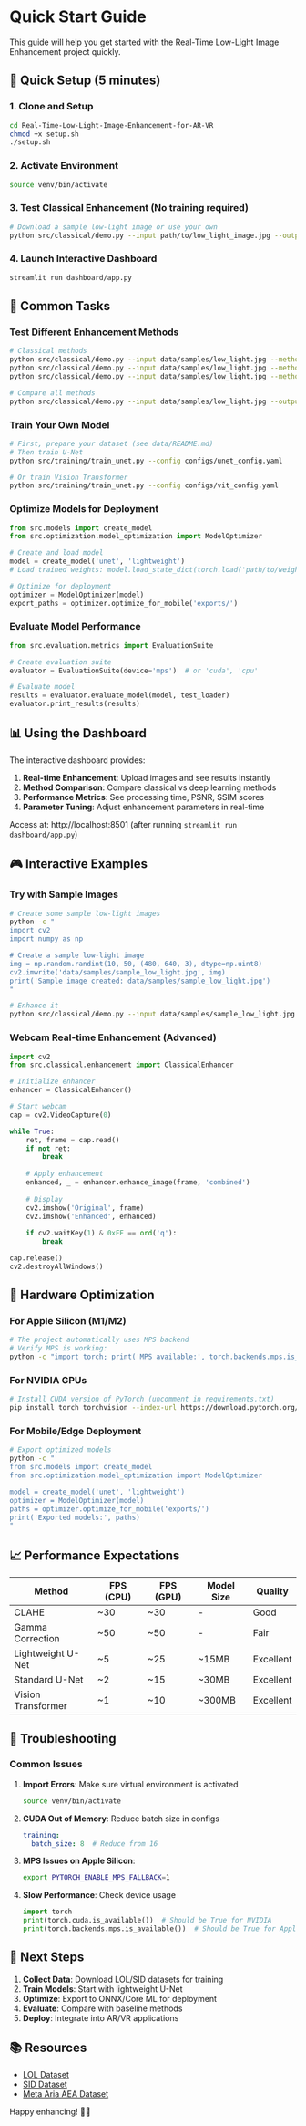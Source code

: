 # Quick Start Guide

This guide will help you get started with the Real-Time Low-Light Image Enhancement project quickly.

## 🚀 Quick Setup (5 minutes)

### 1. Clone and Setup
```bash
cd Real-Time-Low-Light-Image-Enhancement-for-AR-VR
chmod +x setup.sh
./setup.sh
```

### 2. Activate Environment
```bash
source venv/bin/activate
```

### 3. Test Classical Enhancement (No training required)
```bash
# Download a sample low-light image or use your own
python src/classical/demo.py --input path/to/low_light_image.jpg --output_dir results/
```

### 4. Launch Interactive Dashboard
```bash
streamlit run dashboard/app.py
```

## 🎯 Common Tasks

### Test Different Enhancement Methods
```bash
# Classical methods
python src/classical/demo.py --input data/samples/low_light.jpg --method clahe
python src/classical/demo.py --input data/samples/low_light.jpg --method gamma_correction
python src/classical/demo.py --input data/samples/low_light.jpg --method combined

# Compare all methods
python src/classical/demo.py --input data/samples/low_light.jpg --output_dir results/
```

### Train Your Own Model
```bash
# First, prepare your dataset (see data/README.md)
# Then train U-Net
python src/training/train_unet.py --config configs/unet_config.yaml

# Or train Vision Transformer
python src/training/train_unet.py --config configs/vit_config.yaml
```

### Optimize Models for Deployment
```python
from src.models import create_model
from src.optimization.model_optimization import ModelOptimizer

# Create and load model
model = create_model('unet', 'lightweight')
# Load trained weights: model.load_state_dict(torch.load('path/to/weights.pth'))

# Optimize for deployment
optimizer = ModelOptimizer(model)
export_paths = optimizer.optimize_for_mobile('exports/')
```

### Evaluate Model Performance
```python
from src.evaluation.metrics import EvaluationSuite

# Create evaluation suite
evaluator = EvaluationSuite(device='mps')  # or 'cuda', 'cpu'

# Evaluate model
results = evaluator.evaluate_model(model, test_loader)
evaluator.print_results(results)
```

## 📊 Using the Dashboard

The interactive dashboard provides:

1. **Real-time Enhancement**: Upload images and see results instantly
2. **Method Comparison**: Compare classical vs deep learning methods
3. **Performance Metrics**: See processing time, PSNR, SSIM scores
4. **Parameter Tuning**: Adjust enhancement parameters in real-time

Access at: http://localhost:8501 (after running `streamlit run dashboard/app.py`)

## 🎮 Interactive Examples

### Try with Sample Images
```bash
# Create some sample low-light images
python -c "
import cv2
import numpy as np

# Create a sample low-light image
img = np.random.randint(10, 50, (480, 640, 3), dtype=np.uint8)
cv2.imwrite('data/samples/sample_low_light.jpg', img)
print('Sample image created: data/samples/sample_low_light.jpg')
"

# Enhance it
python src/classical/demo.py --input data/samples/sample_low_light.jpg --output_dir results/
```

### Webcam Real-time Enhancement (Advanced)
```python
import cv2
from src.classical.enhancement import ClassicalEnhancer

# Initialize enhancer
enhancer = ClassicalEnhancer()

# Start webcam
cap = cv2.VideoCapture(0)

while True:
    ret, frame = cap.read()
    if not ret:
        break
    
    # Apply enhancement
    enhanced, _ = enhancer.enhance_image(frame, 'combined')
    
    # Display
    cv2.imshow('Original', frame)
    cv2.imshow('Enhanced', enhanced)
    
    if cv2.waitKey(1) & 0xFF == ord('q'):
        break

cap.release()
cv2.destroyAllWindows()
```

## 🔧 Hardware Optimization

### For Apple Silicon (M1/M2)
```bash
# The project automatically uses MPS backend
# Verify MPS is working:
python -c "import torch; print('MPS available:', torch.backends.mps.is_available())"
```

### For NVIDIA GPUs
```bash
# Install CUDA version of PyTorch (uncomment in requirements.txt)
pip install torch torchvision --index-url https://download.pytorch.org/whl/cu118
```

### For Mobile/Edge Deployment
```bash
# Export optimized models
python -c "
from src.models import create_model
from src.optimization.model_optimization import ModelOptimizer

model = create_model('unet', 'lightweight')
optimizer = ModelOptimizer(model)
paths = optimizer.optimize_for_mobile('exports/')
print('Exported models:', paths)
"
```

## 📈 Performance Expectations

| Method | FPS (CPU) | FPS (GPU) | Model Size | Quality |
|--------|-----------|-----------|------------|---------|
| CLAHE | ~30 | ~30 | - | Good |
| Gamma Correction | ~50 | ~50 | - | Fair |
| Lightweight U-Net | ~5 | ~25 | ~15MB | Excellent |
| Standard U-Net | ~2 | ~15 | ~30MB | Excellent |
| Vision Transformer | ~1 | ~10 | ~300MB | Excellent |

## 🐛 Troubleshooting

### Common Issues

1. **Import Errors**: Make sure virtual environment is activated
   ```bash
   source venv/bin/activate
   ```

2. **CUDA Out of Memory**: Reduce batch size in configs
   ```yaml
   training:
     batch_size: 8  # Reduce from 16
   ```

3. **MPS Issues on Apple Silicon**: 
   ```bash
   export PYTORCH_ENABLE_MPS_FALLBACK=1
   ```

4. **Slow Performance**: Check device usage
   ```python
   import torch
   print(torch.cuda.is_available())  # Should be True for NVIDIA
   print(torch.backends.mps.is_available())  # Should be True for Apple Silicon
   ```

## 🎯 Next Steps

1. **Collect Data**: Download LOL/SID datasets for training
2. **Train Models**: Start with lightweight U-Net
3. **Optimize**: Export to ONNX/Core ML for deployment
4. **Evaluate**: Compare with baseline methods
5. **Deploy**: Integrate into AR/VR applications

## 📚 Resources

- [LOL Dataset](https://daooshee.github.io/BMVC2018website/)
- [SID Dataset](https://github.com/cchen156/Learning-to-See-in-the-Dark)
- [Meta Aria AEA Dataset](https://www.projectaria.com/datasets/aea/)

Happy enhancing! 🌙✨
